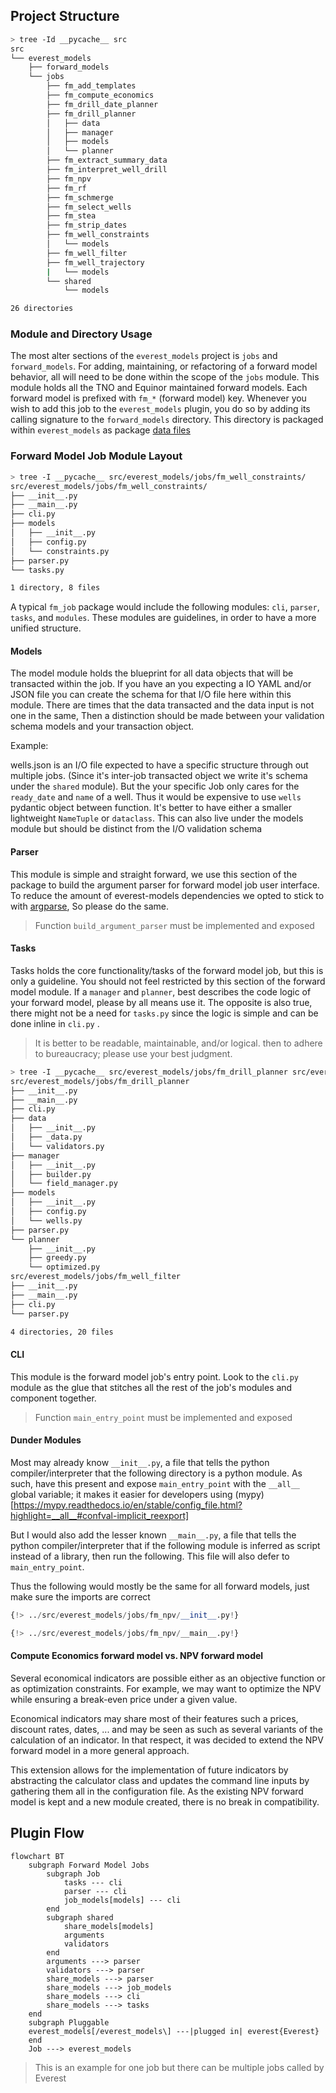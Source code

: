 ## Project Structure

```bash
> tree -Id __pycache__ src
src
└── everest_models
    ├── forward_models
    └── jobs
        ├── fm_add_templates
        ├── fm_compute_economics        
        ├── fm_drill_date_planner
        ├── fm_drill_planner
        │   ├── data
        │   ├── manager
        │   ├── models
        │   └── planner        
        ├── fm_extract_summary_data
        ├── fm_interpret_well_drill
        ├── fm_npv
        ├── fm_rf
        ├── fm_schmerge
        ├── fm_select_wells
        ├── fm_stea
        ├── fm_strip_dates
        ├── fm_well_constraints
        │   └── models
        ├── fm_well_filter
        ├── fm_well_trajectory
        |   └── models
        └── shared
            └── models

26 directories
```

### Module and Directory Usage

The most alter sections of the `everest_models` project is `jobs` and `forward_models`. For adding, maintaining, or refactoring of a forward model behavior, all will need to be done within the scope of the `jobs` module. This module holds all the TNO and Equinor maintained forward models. Each forward model is prefixed with `fm_*` (forward model) key. Whenever you wish to add this job to the `everest_models` plugin, you do so by adding its calling signature to the `forward_models` directory. This directory is packaged within `everest_models` as package [data files](https://setuptools.pypa.io/en/latest/userguide/datafiles.html)

### Forward Model Job Module Layout

```bash
> tree -I __pycache__ src/everest_models/jobs/fm_well_constraints/
src/everest_models/jobs/fm_well_constraints/
├── __init__.py
├── __main__.py
├── cli.py
├── models
│   ├── __init__.py
│   ├── config.py
│   └── constraints.py
├── parser.py
└── tasks.py

1 directory, 8 files
```

A typical `fm_job` package would include the following modules: `cli`, `parser`, `tasks`, and `modules`. These modules are guidelines, in order to have a more unified structure.

#### Models

The model module holds the blueprint for all data objects that will be transacted within the job. If you have an you expecting a IO YAML and/or JSON file you can create the schema for that I/O file here within this module. There are times that the data transacted and the data input is not one in the same, Then a distinction should be made between your validation schema models and your transaction object. 

Example:

wells.json is an I/O file expected to have a specific structure through out multiple jobs. (Since it's inter-job transacted object we write it's schema under the `shared` module). But the your specific Job only cares for the `ready_date` and `name` of a well. Thus it would be expensive to use `wells` pydantic object between function. It's better to have either a smaller lightweight `NameTuple` or `dataclass`. This can also live under the models module but should be distinct from the I/O validation schema

#### Parser

This module is simple and straight forward, we use this section of the package to build the argument parser for forward model job user interface. To reduce the amount of everest-models dependencies we opted to stick to with [argparse](https://docs.python.org/3/library/argparse.html), So please do the same.

> Function `build_argument_parser` must be implemented and exposed

#### Tasks

Tasks holds the core functionality/tasks of the forward model job, but this is only a guideline. You should not feel restricted by this section of the forward model module. If a `manager` and `planner`, best describes the code logic of your forward model, please by all means use it. The opposite is also true, there might not be a need for `tasks.py` since the logic is simple and can be done inline in `cli.py` .

> It is better to be readable, maintainable, and/or logical. then to adhere to bureaucracy; please use your best judgment.

```bash hl_lines="10-13 19-22 28"
> tree -I __pycache__ src/everest_models/jobs/fm_drill_planner src/everest_models/jobs/fm_well_filter
src/everest_models/jobs/fm_drill_planner
├── __init__.py
├── __main__.py
├── cli.py
├── data
│   ├── __init__.py
│   ├── _data.py
│   └── validators.py
├── manager
│   ├── __init__.py
│   ├── builder.py
│   └── field_manager.py
├── models
│   ├── __init__.py
│   ├── config.py
│   └── wells.py
├── parser.py
└── planner
    ├── __init__.py
    ├── greedy.py
    └── optimized.py
src/everest_models/jobs/fm_well_filter
├── __init__.py
├── __main__.py
├── cli.py
└── parser.py

4 directories, 20 files
```

#### CLI

This module is the forward model job's entry point. Look to the `cli.py` module as the glue that stitches all the rest of the job's modules and component together.

> Function `main_entry_point` must be implemented and exposed


#### Dunder Modules

Most may already know `__init__.py`, a file that tells the python compiler/interpreter that the following directory is a python module. As such, have this present and expose `main_entry_point` with the `__all__` global variable; it makes it easier for developers using (mypy)[https://mypy.readthedocs.io/en/stable/config_file.html?highlight=__all__#confval-implicit_reexport]

But I would also add the lesser known `__main__.py`, a file that tells the python compiler/interpreter that if the following module is inferred as script instead of a library, then run the following. This file will also defer to `main_entry_point`.

Thus the following would mostly be the same for all forward models, just make sure the imports are correct

```python hl_lines="1"
{!> ../src/everest_models/jobs/fm_npv/__init__.py!}
```

``` python hl_lines="1"
{!> ../src/everest_models/jobs/fm_npv/__main__.py!}
``` 


#### Compute Economics forward model vs. NPV forward model

Several economical indicators are possible either as an objective function or as optimization constraints. For example, we may want to optimize the NPV while ensuring a break-even price under a given value. 

Economical indicators may share most of their features such a prices, discount rates, dates, ... and may be seen as such as several variants of the calculation of an indicator. In that respect, it was decided to extend the NPV forward model in a more general approach. 

This extension allows for the implementation of future indicators by abstracting the calculator class and updates the command line inputs by gathering them all in the configuration file. As the existing NPV forward model is kept and a new module created, there is no break in compatibility.


## Plugin Flow

```mermaid
flowchart BT
    subgraph Forward Model Jobs
        subgraph Job
            tasks --- cli
            parser --- cli
            job_models[models] --- cli
        end
        subgraph shared
            share_models[models]
            arguments
            validators
        end
        arguments ---> parser
        validators ---> parser
        share_models ---> parser
        share_models ---> job_models
        share_models ---> cli
        share_models ---> tasks
    end
    subgraph Pluggable
    everest_models[/everest_models\] ---|plugged in| everest{Everest}
    end
    Job ---> everest_models
```

> This is an example for one job but there can be multiple jobs called by Everest